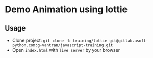 # Demo Animation using lottie

## Usage

- Clone project: `git clone -b training/lottie git@gitlab.asoft-python.com:g-vantran/javascript-training.git`
- Open `index.html` with `live server` by your browser
